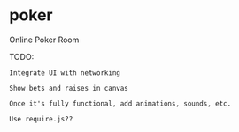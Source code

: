 poker
=====

Online Poker Room

TODO:

    Integrate UI with networking

    Show bets and raises in canvas

    Once it's fully functional, add animations, sounds, etc.

    Use require.js??
